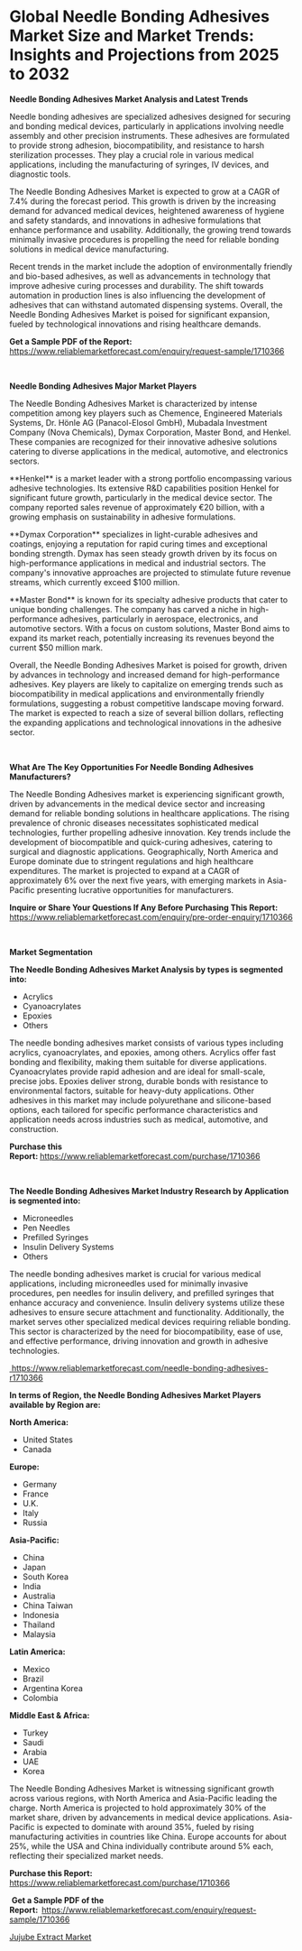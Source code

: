<p><h1>Global Needle Bonding Adhesives Market Size and Market Trends: Insights and Projections from 2025 to 2032</h1></p><p><strong>Needle Bonding Adhesives Market Analysis and Latest Trends</strong></p>
<p><p>Needle bonding adhesives are specialized adhesives designed for securing and bonding medical devices, particularly in applications involving needle assembly and other precision instruments. These adhesives are formulated to provide strong adhesion, biocompatibility, and resistance to harsh sterilization processes. They play a crucial role in various medical applications, including the manufacturing of syringes, IV devices, and diagnostic tools.</p><p>The Needle Bonding Adhesives Market is expected to grow at a CAGR of 7.4% during the forecast period. This growth is driven by the increasing demand for advanced medical devices, heightened awareness of hygiene and safety standards, and innovations in adhesive formulations that enhance performance and usability. Additionally, the growing trend towards minimally invasive procedures is propelling the need for reliable bonding solutions in medical device manufacturing.</p><p>Recent trends in the market include the adoption of environmentally friendly and bio-based adhesives, as well as advancements in technology that improve adhesive curing processes and durability. The shift towards automation in production lines is also influencing the development of adhesives that can withstand automated dispensing systems. Overall, the Needle Bonding Adhesives Market is poised for significant expansion, fueled by technological innovations and rising healthcare demands.</p></p>
<p><strong>Get a Sample PDF of the Report:&nbsp;</strong> <a href="https://www.reliablemarketforecast.com/enquiry/request-sample/1710366?utm_campaign=1834&utm_medium=2&utm_source=Github&utm_content=ia&utm_term=10012025&utm_id=needle-bonding-adhesives">https://www.reliablemarketforecast.com/enquiry/request-sample/1710366</a></p>
<p>&nbsp;</p>
<p><strong>Needle Bonding Adhesives Major Market Players</strong></p>
<p><p>The Needle Bonding Adhesives Market is characterized by intense competition among key players such as Chemence, Engineered Materials Systems, Dr. Hönle AG (Panacol-Elosol GmbH), Mubadala Investment Company (Nova Chemicals), Dymax Corporation, Master Bond, and Henkel. These companies are recognized for their innovative adhesive solutions catering to diverse applications in the medical, automotive, and electronics sectors.</p><p>**Henkel** is a market leader with a strong portfolio encompassing various adhesive technologies. Its extensive R&D capabilities position Henkel for significant future growth, particularly in the medical device sector. The company reported sales revenue of approximately €20 billion, with a growing emphasis on sustainability in adhesive formulations.</p><p>**Dymax Corporation** specializes in light-curable adhesives and coatings, enjoying a reputation for rapid curing times and exceptional bonding strength. Dymax has seen steady growth driven by its focus on high-performance applications in medical and industrial sectors. The company's innovative approaches are projected to stimulate future revenue streams, which currently exceed $100 million.</p><p>**Master Bond** is known for its specialty adhesive products that cater to unique bonding challenges. The company has carved a niche in high-performance adhesives, particularly in aerospace, electronics, and automotive sectors. With a focus on custom solutions, Master Bond aims to expand its market reach, potentially increasing its revenues beyond the current $50 million mark.</p><p>Overall, the Needle Bonding Adhesives Market is poised for growth, driven by advances in technology and increased demand for high-performance adhesives. Key players are likely to capitalize on emerging trends such as biocompatibility in medical applications and environmentally friendly formulations, suggesting a robust competitive landscape moving forward. The market is expected to reach a size of several billion dollars, reflecting the expanding applications and technological innovations in the adhesive sector.</p></p>
<p>&nbsp;</p>
<p><strong>What Are The Key Opportunities For Needle Bonding Adhesives Manufacturers?</strong></p>
<p><p>The Needle Bonding Adhesives market is experiencing significant growth, driven by advancements in the medical device sector and increasing demand for reliable bonding solutions in healthcare applications. The rising prevalence of chronic diseases necessitates sophisticated medical technologies, further propelling adhesive innovation. Key trends include the development of biocompatible and quick-curing adhesives, catering to surgical and diagnostic applications. Geographically, North America and Europe dominate due to stringent regulations and high healthcare expenditures. The market is projected to expand at a CAGR of approximately 6% over the next five years, with emerging markets in Asia-Pacific presenting lucrative opportunities for manufacturers.</p></p>
<p><strong>Inquire or Share Your Questions If Any Before Purchasing This Report:</strong> <a href="https://www.reliablemarketforecast.com/enquiry/pre-order-enquiry/1710366?utm_campaign=1834&utm_medium=2&utm_source=Github&utm_content=ia&utm_term=10012025&utm_id=needle-bonding-adhesives">https://www.reliablemarketforecast.com/enquiry/pre-order-enquiry/1710366</a></p>
<p>&nbsp;</p>
<p><strong>Market Segmentation</strong></p>
<p><strong>The Needle Bonding Adhesives Market Analysis by types is segmented into:</strong></p>
<p><ul><li>Acrylics</li><li>Cyanoacrylates</li><li>Epoxies</li><li>Others</li></ul></p>
<p><p>The needle bonding adhesives market consists of various types including acrylics, cyanoacrylates, and epoxies, among others. Acrylics offer fast bonding and flexibility, making them suitable for diverse applications. Cyanoacrylates provide rapid adhesion and are ideal for small-scale, precise jobs. Epoxies deliver strong, durable bonds with resistance to environmental factors, suitable for heavy-duty applications. Other adhesives in this market may include polyurethane and silicone-based options, each tailored for specific performance characteristics and application needs across industries such as medical, automotive, and construction.</p></p>
<p><strong>Purchase this Report:&nbsp;</strong><a href="https://www.reliablemarketforecast.com/purchase/1710366?utm_campaign=1834&utm_medium=2&utm_source=Github&utm_content=ia&utm_term=10012025&utm_id=needle-bonding-adhesives">https://www.reliablemarketforecast.com/purchase/1710366</a></p>
<p>&nbsp;</p>
<p><strong>The Needle Bonding Adhesives Market Industry Research by Application is segmented into:</strong></p>
<p><ul><li>Microneedles</li><li>Pen Needles</li><li>Prefilled Syringes</li><li>Insulin Delivery Systems</li><li>Others</li></ul></p>
<p><p>The needle bonding adhesives market is crucial for various medical applications, including microneedles used for minimally invasive procedures, pen needles for insulin delivery, and prefilled syringes that enhance accuracy and convenience. Insulin delivery systems utilize these adhesives to ensure secure attachment and functionality. Additionally, the market serves other specialized medical devices requiring reliable bonding. This sector is characterized by the need for biocompatibility, ease of use, and effective performance, driving innovation and growth in adhesive technologies.</p></p>
<p><a href="https://www.reliablemarketforecast.com/needle-bonding-adhesives-r1710366?utm_campaign=1834&utm_medium=2&utm_source=Github&utm_content=ia&utm_term=10012025&utm_id=needle-bonding-adhesives">&nbsp;https://www.reliablemarketforecast.com/needle-bonding-adhesives-r1710366</a></p>
<p><strong>In terms of Region, the Needle Bonding Adhesives Market Players available by Region are:</strong></p>
<p>
    <p> <strong> North America: </strong>
        <ul>
            <li>United States</li>
            <li>Canada</li>
        </ul>
        </p> 
    <p> <strong> Europe: </strong>
        <ul>
            <li>Germany</li>
            <li>France</li>
            <li>U.K.</li>
            <li>Italy</li>
            <li>Russia</li>
        </ul>
        </p> 
    <p> <strong> Asia-Pacific: </strong>
        <ul>
            <li>China</li>
            <li>Japan</li>
            <li>South Korea</li>
            <li>India</li>
            <li>Australia</li>
            <li>China Taiwan</li>
            <li>Indonesia</li>
            <li>Thailand</li>
            <li>Malaysia</li>
        </ul>
        </p> 
    <p> <strong> Latin America: </strong>
        <ul>
            <li>Mexico</li>
            <li>Brazil</li>
            <li>Argentina Korea</li>
            <li>Colombia</li>
        </ul>
        </p> 
    <p> <strong> Middle East & Africa: </strong>
        <ul>
            <li>Turkey</li>
            <li>Saudi</li>
            <li>Arabia</li>
            <li>UAE</li>
            <li>Korea</li>
        </ul>
    </p>
    </p>
<p><p>The Needle Bonding Adhesives Market is witnessing significant growth across various regions, with North America and Asia-Pacific leading the charge. North America is projected to hold approximately 30% of the market share, driven by advancements in medical device applications. Asia-Pacific is expected to dominate with around 35%, fueled by rising manufacturing activities in countries like China. Europe accounts for about 25%, while the USA and China individually contribute around 5% each, reflecting their specialized market needs.</p></p>
<p><strong>Purchase this Report: </strong><a href="https://www.reliablemarketforecast.com/purchase/1710366?utm_campaign=1834&utm_medium=2&utm_source=Github&utm_content=ia&utm_term=10012025&utm_id=needle-bonding-adhesives">https://www.reliablemarketforecast.com/purchase/1710366</a></p>
<p>&nbsp;<strong>Get a Sample PDF of the Report:&nbsp;&nbsp;</strong><a href="https://www.reliablemarketforecast.com/enquiry/request-sample/1710366?utm_campaign=1834&utm_medium=2&utm_source=Github&utm_content=ia&utm_term=10012025&utm_id=needle-bonding-adhesives">https://www.reliablemarketforecast.com/enquiry/request-sample/1710366</a></p>
<p><strong></strong></p>
<p><p><a href="https://github.com/ashepherd82/Market-Research-Report-List-6/blob/main/jujube-extract-market.md?utm_campaign=1834&utm_medium=2&utm_source=Github&utm_content=ia&utm_term=10012025&utm_id=needle-bonding-adhesives">Jujube Extract Market</a></p></p>